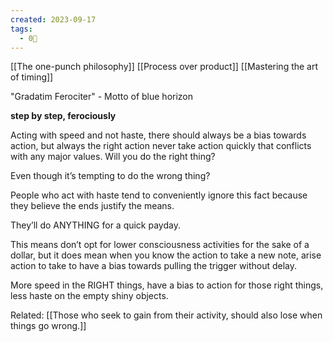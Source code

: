 ```yaml
---
created: 2023-09-17
tags:
  - 0🌲
---
```

[[The one-punch philosophy]]
[[Process over product]]
[[Mastering the art of timing]]


"Gradatim Ferociter" - Motto of blue horizon

**step by step, ferociously**

Acting with speed and not haste, there should always be a bias towards action, but always the right action never take action quickly that conflicts with any major values. Will you do the right thing? 

Even though it’s tempting to do the wrong thing? 

People who act with haste tend to conveniently ignore this fact because they believe the ends justify the means. 

They’ll do ANYTHING for a quick payday. 


This means don’t opt for lower consciousness activities for the sake of a dollar, but it does mean when you know the action to take a new note, arise action to take to have a bias towards pulling the trigger without delay. 

More speed in the RIGHT things, have a bias to action for those right things, less haste on the empty shiny objects.

Related: [[Those who seek to gain from their activity, should also lose when things go wrong.]]
